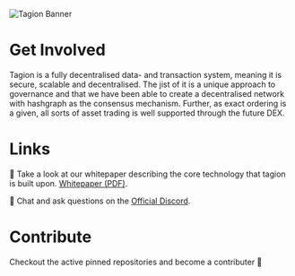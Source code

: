 
![Tagion Banner](https://github.com/tagion/.github/blob/master/profile/Github_home.jpg?raw=true)

# Get Involved
Tagion is a fully decentralised data- and transaction system, meaning it is secure, scalable and decentralised. The jist of it is a unique approach to governance and that we have been able to create a decentralised network with hashgraph as the consensus mechanism. Further, as exact ordering is a given, all sorts of asset trading is well supported through the future DEX.

# Links
📜 Take a look at our whitepaper describing the core technology that tagion is built upon. [Whitepaper (PDF)](https://www.tagion.org/resources/tagion-whitepaper.pdf).

💬 Chat and ask questions on the [Official Discord](https://discord.gg/k7Rqmu78PZ).

# Contribute
Checkout the active pinned repositories and become a contributer 🤙
